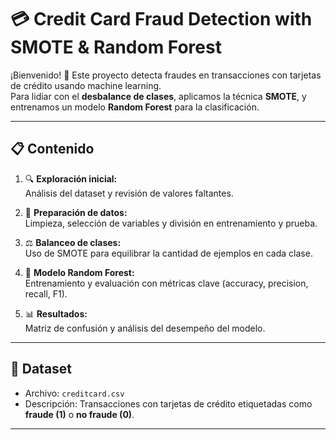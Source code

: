 # 💳 Credit Card Fraud Detection with SMOTE & Random Forest

¡Bienvenido! 🚀 Este proyecto detecta fraudes en transacciones con tarjetas de crédito usando machine learning.  
Para lidiar con el **desbalance de clases**, aplicamos la técnica **SMOTE**, y entrenamos un modelo **Random Forest** para la clasificación.

---

## 📋 Contenido

1. 🔍 **Exploración inicial:**  
   Análisis del dataset y revisión de valores faltantes.

2. 🧹 **Preparación de datos:**  
   Limpieza, selección de variables y división en entrenamiento y prueba.

3. ⚖️ **Balanceo de clases:**  
   Uso de SMOTE para equilibrar la cantidad de ejemplos en cada clase.

4. 🌲 **Modelo Random Forest:**  
   Entrenamiento y evaluación con métricas clave (accuracy, precision, recall, F1).

5. 📊 **Resultados:**  
   Matriz de confusión y análisis del desempeño del modelo.

---

## 📂 Dataset

- Archivo: `creditcard.csv`  
- Descripción: Transacciones con tarjetas de crédito etiquetadas como **fraude (1)** o **no fraude (0)**.

---
